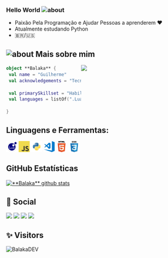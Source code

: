 ### Hello World <img width="45" alt="about" src="https://camo.githubusercontent.com/2c8b3670d933220ae3c023fa1d568682975cce3f10799d0d3ff5ecac394b4ee8/68747470733a2f2f6d656469612e67697068792e636f6d2f6d656469612f31326f75664342304d795a31476f2f67697068792e676966">

- Paixão Pela Programação e Ajudar Pessoas a aprenderem ❤️
- Atualmente estudando Python
- 🇧🇷/🇺🇸

## <img width="45" alt="about" src="https://raw.github.com/elizarov/elizarov/master/about.png"> Mais sobre mim

<img align="right" width="300" src="https://raw.githubusercontent.com/MicaelliMedeiros/micaellimedeiros/master/image/computer-illustration.png" />

```kotlin
object **Balaka** {
 val name = "Guilherme"
 val acknowledgements = "Tecnologia"
 
 val primarySkillset = "Habilidades"
 val languages = listOf(".Lua", "HTML", "JavaScript", "CSS", "Python") 

}
```

## **Linguagens e Ferramentas:**  

<code><img height="30" src="https://raw.githubusercontent.com/github/explore/80688e429a7d4ef2fca1e82350fe8e3517d3494d/topics/lua/lua.png"></code>
<code><img height="30" src="https://raw.githubusercontent.com/github/explore/80688e429a7d4ef2fca1e82350fe8e3517d3494d/topics/javascript/javascript.png"></code>
<code><img height="30" src="https://raw.githubusercontent.com/github/explore/80688e429a7d4ef2fca1e82350fe8e3517d3494d/topics/python/python.png"></code>
<code><img height="30" src="https://raw.githubusercontent.com/github/explore/80688e429a7d4ef2fca1e82350fe8e3517d3494d/topics/visual-studio-code/visual-studio-code.png"></code>
<code><img height="30" src="https://raw.githubusercontent.com/github/explore/80688e429a7d4ef2fca1e82350fe8e3517d3494d/topics/html/html.png"></code>
<code><img height="30" src="https://raw.githubusercontent.com/github/explore/80688e429a7d4ef2fca1e82350fe8e3517d3494d/topics/css/css.png"></code>


## **GitHub Estatísticas**

<a href="https://github.com/BalakaDEV">
 <img align="center" src="https://github-readme-stats.vercel.app/api?username=BalakaDEV&show_icons=true&theme=dracula&line_height=27" alt="**Balaka** github stats"/>
</a>


<p>

## 📧 Social
 
<div> 
  <a href="https://www.youtube.com/channel/UCHA_fmzeUZuE-iGbgI3VkRQ" target="_blank"><img src="https://img.shields.io/badge/YouTube-FF0000?style=for-the-badge&logo=youtube&logoColor=white" target="_blank"></a>
  <a href="https://www.instagram.com/gui_alem/" target="_blank"><img src="https://img.shields.io/badge/-Instagram-%23E4405F?style=for-the-badge&logo=instagram&logoColor=white" target="_blank"></a>
 	<a href="https://www.twitch.tv/balakadev" target="_blank"><img src="https://img.shields.io/badge/Twitch-9146FF?style=for-the-badge&logo=twitch&logoColor=white" target="_blank"></a>
   <a href="https://discordapp.com/users/746670069903261696/" target="_blank"><img src="https://img.shields.io/badge/Discord-Balaka%239918-7289DA?logo=Discord&style=for-the-badge" target="_blank"></a>
 
## ✨ Visitors 

<p align="left"> <img src="https://komarev.com/ghpvc/?username=BalakaDEV" alt="BalakaDEV" /> </p>

